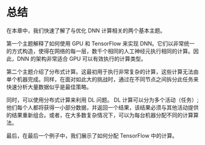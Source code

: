 # 总结

在本章中，我们快速了解了与优化 DNN 计算相关的两个基本主题。

第一个主题解释了如何使用 GPU 和 TensorFlow 来实现 DNN。它们以非常统一的方式构造，使得在网络的每一层，数千个相同的人工神经元执行相同的计算。因此，DNN 的架构非常适合 GPU 可以有效执行的计算类型。

第二个主题介绍了分布式计算。这最初用于执行非常复杂的计算，这些计算无法由单个机器完成。同样，在面对如此大的挑战时，通过在不同节点之间拆分此任务来快速分析大量数据似乎是最佳策略。

同时，可以使用分布式计算来利用 DL 问题。 DL 计算可以分为多个活动（任务）;他们每个人都将获得一小部分数据，并返回一个结果，该结果必须与其他活动提供的结果重新组合。或者，在大多数复杂情况下，可以为每台机器分配不同的计算算法。

最后，在最后一个例子中，我们展示了如何分配 TensorFlow 中的计算。